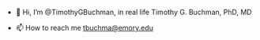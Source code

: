 - 👋 Hi, I’m @TimothyGBuchman, in real life Timothy G. Buchman, PhD, MD

- 📫 How to reach me tbuchma@emory.edu

<!---
TimothyGBuchman/TimothyGBuchman is a ✨ special ✨ repository because its `README.md` (this file) appears on your GitHub profile.
You can click the Preview link to take a look at your changes.
--->
